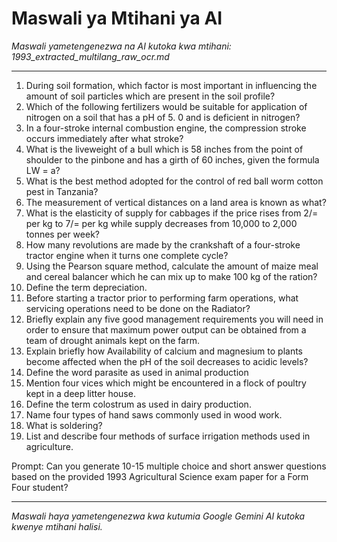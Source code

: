 # Maswali ya Mtihani ya AI
*Maswali yametengenezwa na AI kutoka kwa mtihani: 1993_extracted_multilang_raw_ocr.md*

---

1.  During soil formation, which factor is most important in influencing the amount of soil particles which are present in the soil profile?
2.  Which of the following fertilizers would be suitable for application of nitrogen on a soil that has a pH of 5. 0 and is deficient in nitrogen?
3.  In a four-stroke internal combustion engine, the compression stroke occurs immediately after what stroke?
4.  What is the liveweight of a bull which is 58 inches from the point of shoulder to the pinbone and has a girth of 60 inches, given the formula LW = a?
5.  What is the best method adopted for the control of red ball worm cotton pest in Tanzania?
6.  The measurement of vertical distances on a land area is known as what?
7.  What is the elasticity of supply for cabbages if the price rises from 2/= per kg to 7/= per kg while supply decreases from 10,000 to 2,000 tonnes per week?
8.  How many revolutions are made by the crankshaft of a four-stroke tractor engine when it turns one complete cycle?
9.  Using the Pearson square method, calculate the amount of maize meal and cereal balancer which he can mix up to make 100 kg of the ration?
10. Define the term depreciation.
11. Before starting a tractor prior to performing farm operations, what servicing operations need to be done on the Radiator?
12. Briefly explain any five good management requirements you will need in order to ensure that maximum power output can be obtained from a team of drought animals kept on the farm.
13. Explain briefly how Availability of calcium and magnesium to plants become affected when the pH of the soil decreases to acidic levels?
14. Define the word parasite as used in animal production
15. Mention four vices which might be encountered in a flock of poultry kept in a deep litter house.
16. Define the term colostrum as used in dairy production.
17. Name four types of hand saws commonly used in wood work.
18. What is soldering?
19. List and describe four methods of surface irrigation methods used in agriculture.

Prompt: Can you generate 10-15 multiple choice and short answer questions based on the provided 1993 Agricultural Science exam paper for a Form Four student?

---
*Maswali haya yametengenezwa kwa kutumia Google Gemini AI kutoka kwenye mtihani halisi.*

